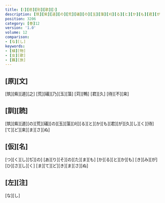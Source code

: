 ```yaml
---
title: [（][悲][別][歌][）]
description: [筑][紫][道][の][荒][礒][の][玉][藻][刈][る][と][か][も][君][が][久][し][く][待][て][ど][来][ま][さ][ぬ]
position: 3206
category: [巻]12
version: '1.0'
volume: 12
comparison:
- [な][し]
keywords:
- [植][物]
- [女][歌]
- [羈][旅]
---
```


## [原][文]

[筑][紫][道][之] [荒][礒][乃][玉][藻] [苅][鴨] [君][久] [待][不][来]

## [訓][読]

[筑][紫][道][の][荒][礒][の][玉][藻][刈][る][と][か][も][君][が][久][し][く][待][て][ど][来][ま][さ][ぬ]

## [仮][名]

[つ][く][し][ぢ][の] [あ][り][そ][の][た][ま][も] [か][る][と][か][も] [き][み][が][ひ][さ][し][く] [ま][て][ど][き][ま][さ][ぬ]

## [左][注]

[な][し]
